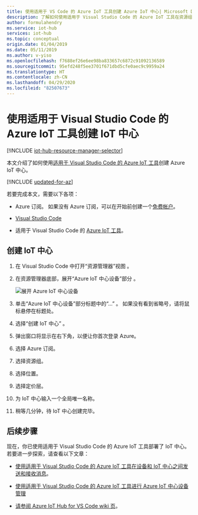 ```yaml
---
title: 使用适用于 VS Code 的 Azure IoT 工具创建 Azure IoT 中心| Microsoft Docs
description: 了解如何使用适用于 Visual Studio Code 的 Azure IoT 工具在资源组中创建 Azure IoT 中心。
author: formulahendry
ms.service: iot-hub
services: iot-hub
ms.topic: conceptual
origin.date: 01/04/2019
ms.date: 05/11/2019
ms.author: v-yiso
ms.openlocfilehash: f7688ef26e6ee98ba833657c6872c91092136589
ms.sourcegitcommit: 95efd248f5ee3701f671dbd5cfe0aec9c9959a24
ms.translationtype: HT
ms.contentlocale: zh-CN
ms.lasthandoff: 04/29/2020
ms.locfileid: "82507673"
---
```

# <a name="create-an-iot-hub-using-the-azure-iot-tools-for-visual-studio-code"></a>使用适用于 Visual Studio Code 的 Azure IoT 工具创建 IoT 中心

[!INCLUDE [iot-hub-resource-manager-selector](../../includes/iot-hub-resource-manager-selector.md)]

本文介绍了如何使用[适用于 Visual Studio Code 的 Azure IoT 工具](https://marketplace.visualstudio.com/items?itemName=vsciot-vscode.azure-iot-tools)创建 Azure IoT 中心。 

[!INCLUDE [updated-for-az](../../includes/updated-for-az.md)]

若要完成本文，需要以下各项：

- Azure 订阅。 如果没有 Azure 订阅，可以在开始前创建一个[免费帐户](https://www.azure.cn/pricing/1rmb-trial)。

- [Visual Studio Code](https://code.visualstudio.com/)

- 适用于 Visual Studio Code 的 [Azure IoT 工具](https://marketplace.visualstudio.com/items?itemName=vsciot-vscode.azure-iot-tools)。

## <a name="create-an-iot-hub"></a>创建 IoT 中心

1. 在 Visual Studio Code 中打开“资源管理器”视图  。

2. 在资源管理器底部，展开“Azure IoT 中心设备”部分  。 

   ![展开 Azure IoT 中心设备](./media/iot-hub-create-use-iot-toolkit/azure-iot-hub-devices.png)

3. 单击“Azure IoT 中心设备”部分标题中的“...”   。 如果没有看到省略号，请将鼠标悬停在标题处。 

4. 选择“创建 IoT 中心”  。

5. 弹出窗口将显示在右下角，以便让你首次登录 Azure。

6. 选择 Azure 订阅。 

7. 选择资源组。

8. 选择位置。

9. 选择定价层。

10. 为 IoT 中心输入一个全局唯一名称。

11. 稍等几分钟，待 IoT 中心创建完毕。

## <a name="next-steps"></a>后续步骤

现在，你已使用适用于 Visual Studio Code 的 Azure IoT 工具部署了 IoT 中心。 若要进一步探索，请查看以下文章：

* [使用适用于 Visual Studio Code 的 Azure IoT 工具在设备和 IoT 中心之间发送和接收消息](iot-hub-vscode-iot-toolkit-cloud-device-messaging.md)。

* [使用适用于 Visual Studio Code 的 Azure IoT 工具进行 Azure IoT 中心设备管理](iot-hub-device-management-iot-toolkit.md)

* [请参阅 Azure IoT Hub for VS Code wiki 页](https://github.com/microsoft/vscode-azure-iot-toolkit/wiki)。
